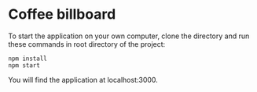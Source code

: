 # Coffee billboard

To start the application on your own computer, clone the directory and run these commands in root directory of the project:
```
npm install
npm start
```

You will find the application at localhost:3000.